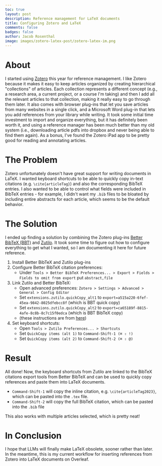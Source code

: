 ```yaml
---
toc: true
layout: post
description: Reference management for LaTeX documents
title: Configuring Zotero and LaTeX
comments: false
badges: false
author: Jacob Rosenthal
image: images/zotero-latex-post/zotero-latex-im.png
---
```


# About

I started using [Zotero](https://www.zotero.org/) this year for reference management.
I like Zotero because it makes it easy to keep articles organized by creating hierarchical "collections" of articles.
Each collection represents a different concept (e.g., a research area, a current project, or a course I'm taking) and then I add all the relevant articles to that collection, making it really easy to go through them later. 
It also comes with browser plug-ins that let you save articles from many websites in a single click, and a Microsoft Word plug-in that lets you add references from your library while writing.
It took some initial time investment to import and organize everything, but it has definitely been worth it, and using a reference manager has been much better than my old system (i.e., downloading article pdfs into dropbox and never being able to find them again).
As a bonus, I've found the Zotero iPad app to be pretty good for reading and annotating articles.

# The Problem

Zotero unfortunately doesn't have great support for writing documents in LaTeX. I wanted keyboard shortcuts to be able to quickly copy in-text citations (e.g. `\cite{articleTag}`) and also the corresponding BibTeX entries. I also wanted to be able to control what fields were included in BibTeX entries - for example, I didn't want my `.bib` files to be bloated by including entire abstracts for each article, which seems to be the default behavior. 

# The Solution

I ended up finding a solution by combining the Zotero plug-ins [Better BibTeX (BBT)](https://retorque.re/zotero-better-bibtex/) and [Zutilo](https://github.com/wshanks/Zutilo). It took some time to figure out how to configure everything to get what I wanted, so I am documenting it here for future reference.

1. Install Better BibTeX and Zutilo plug-ins
2. Configure Better BibTeX citation preferences:
   - Under `Tools > Better BibTeX Preferences... > Export > Fields > Fields to omit from export` put `abstract,file`
3. Link Zutilo and Better BibTeX:
   - Open advanced preferences: `Zotero > Settings > Advanced > General > Config Editor`
   - Set `extensions.zutilo.quickCopy_alt1` to `export=a515a220-6fef-45ea-9842-8025dfebcc8f` (which is BBT quick copy)
   - Set `extensions.zutilo.quickCopy_alt2` to `export=ca65189f-8815-4afe-8c8b-8c7c15f0edca` (which is BBT BibTeX copy)
   - (these instructions are from [here](https://github.com/retorquere/zotero-better-bibtex/issues/2487#issuecomment-1510485367))
4. Set keyboard shortcuts:
   - Open `Tools > Zutilo Preferences... > Shortcuts`
   - Set `QuickCopy items (alt 1)` to `Command-Shift-1 (⌘ ⇧ !)`
   - Set `QuickCopy items (alt 2)` to `Command-Shift-2 (⌘ ⇧ @)`

# Result

All done! Now, the keyboard shortcuts from Zutilo are linked to the BibTeX citations export tools from Better BibTeX and can be used to quickly copy references and paste them into LaTeX documents.

- `Command-Shift-1` will copy the inline citation, e.g. `\cite{articleTag2023}`, which can be pasted into the `.tex` file. 
- `Command-Shift-2` will copy the full BibTeX citation, which can be pasted into the `.bib` file

This also works with multiple articles selected, which is pretty neat!

# In Conclusion

I hope that LLMs will finally make LaTeX obsolete, sooner rather than later. In the meantime, this is my current workflow for inserting references from Zotero into LaTeX documents on Overleaf. 
